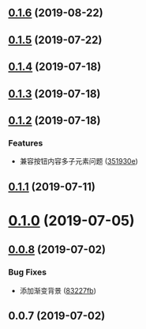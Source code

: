 ## [0.1.6](https://github.com/nu-system/react-native-button/compare/v0.1.5...v0.1.6) (2019-08-22)



## [0.1.5](https://github.com/nu-system/react-native-button/compare/v0.1.4...v0.1.5) (2019-07-22)



## [0.1.4](https://github.com/nu-system/react-native-button/compare/v0.1.3...v0.1.4) (2019-07-18)



## [0.1.3](https://github.com/nu-system/react-native-button/compare/v0.1.2...v0.1.3) (2019-07-18)



## [0.1.2](https://github.com/nu-system/react-native-button/compare/v0.1.1...v0.1.2) (2019-07-18)


### Features

* 兼容按钮内容多子元素问题 ([351930e](https://github.com/nu-system/react-native-button/commit/351930e))



## [0.1.1](https://github.com/nu-system/react-native-button/compare/v0.1.0...v0.1.1) (2019-07-11)



# [0.1.0](https://github.com/nu-system/react-native-button/compare/v0.0.8...v0.1.0) (2019-07-05)



## [0.0.8](https://github.com/nu-system/react-native-button/compare/v0.0.7...v0.0.8) (2019-07-02)


### Bug Fixes

* 添加渐变背景 ([83227fb](https://github.com/nu-system/react-native-button/commit/83227fb))



## 0.0.7 (2019-07-02)



